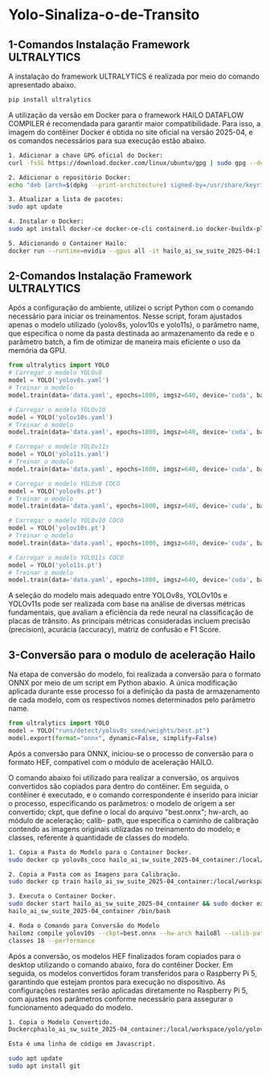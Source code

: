 # Yolo-Sinaliza-o-de-Transito

## 1-Comandos Instalação Framework ULTRALYTICS

  A instalação do framework ULTRALYTICS é realizada por meio do comando apresentado abaixo.

```bash
pip install ultralytics
```

  A utilização da versão em Docker para o framework HAILO DATAFLOW COMPILER é recomendada para garantir maior compatibilidade. Para isso, a imagem do contêiner Docker é obtida no site oficial na versão 2025-04, 
  e os comandos necessários para sua execução estão abaixo.


```bash
1. Adicionar a chave GPG oficial do Docker:
curl -fsSL https://download.docker.com/linux/ubuntu/gpg | sudo gpg --dearmor -o /usr/share/keyrings/docker-archive-keyring.gpg

2. Adicionar o repositório Docker:
echo "deb [arch=$(dpkg --print-architecture) signed-by=/usr/share/keyrings/docker-archive-keyring.gpg] https://download.docker.com/linux/ubuntu $(lsb_release -cs) stable" | sudo tee/etc/apt/sources.list.d/docker.list > /dev/null

3. Atualizar a lista de pacotes:
sudo apt update

4. Instalar o Docker:
sudo apt install docker-ce docker-ce-cli containerd.io docker-buildx-plugin docker-compose-plugin

5. Adicionando o Container Hailo:
docker run --runtime=nvidia --gpus all -it hailo_ai_sw_suite_2025-04:1 /bin/bash
```
  
## 2-Comandos Instalação Framework ULTRALYTICS

Após a configuração do ambiente, utilizei o script Python com
o comando necessário para iniciar os treinamentos. Nesse script, foram ajustados
apenas o modelo utilizado (yolov8s, yolov10s e yolo11s), o parâmetro name, que
especifica o nome da pasta destinada ao armazenamento da rede e o parâmetro
batch, a fim de otimizar de maneira mais eficiente o uso da memória da GPU.

 ~~~Python
from ultralytics import YOLO
# Carregar o modelo YOLOv8
model = YOLO('yolov8s.yaml')
# Treinar o modelo
model.train(data='data.yaml', epochs=1000, imgsz=640, device='cuda', batch=0.9, workers=8,patience=10, amp=False, name=’yolov8s_seed’)

# Carregar o modelo YOLOv10
model = YOLO('yolov10s.yaml')
# Treinar o modelo
model.train(data='data.yaml', epochs=1000, imgsz=640, device='cuda', batch=0.9, workers=8,patience=10, amp=False, name=’yolov10s_seed’)

# Carregar o modelo YOLOv11s
model = YOLO('yolo11s.yaml')
# Treinar o modelo
model.train(data='data.yaml', epochs=1000, imgsz=640, device='cuda', batch=0.9, workers=8,patience=10, amp=False, name=’yolo11s_seed’)

# Carregar o modelo YOLOv8 COCO
model = YOLO('yolov8s.pt')
# Treinar o modelo
model.train(data='data.yaml', epochs=1000, imgsz=640, device='cuda', batch=0.9, workers=8,patience=10, amp=False, name=’yolov8s_coco’)

# Carregar o modelo YOLOv10 COCO
model = YOLO('yolov10s.pt')
# Treinar o modelo
model.train(data='data.yaml', epochs=1000, imgsz=640, device='cuda', batch=0.9, workers=8,patience=10, amp=False, name=’yolov10s_coco’)

# Carregar o modelo YOLO11s COCO
model = YOLO('yolo11s.pt')
# Treinar o modelo
model.train(data='data.yaml', epochs=1000, imgsz=640, device='cuda', batch=0.9, workers=8,patience=10, amp=False, name=’yolo11s_coco’)

~~~

A seleção do modelo mais adequado entre YOLOv8s, YOLOv10s e
YOLOv11s pode ser realizada com base na análise de diversas métricas
fundamentais, que avaliam a eficiência da rede neural na classificação de placas de
trânsito. As principais métricas consideradas incluem precisão (precision), acurácia
(accuracy), matriz de confusão e F1 Score.

## 3-Conversão para o modulo de aceleração Hailo

Na etapa de conversão do modelo, foi realizada a conversão para o formato
ONNX por meio de um script em Python abaxio. A única modificação
aplicada durante esse processo foi a definição da pasta de armazenamento de cada
modelo, com os respectivos nomes determinados pelo parâmetro name.

 ~~~Python
from ultralytics import YOLO
model = YOLO("runs/detect/yolov8s_seed/weights/best.pt")
model.export(format="onnx", dynamic=False, simplify=False)
~~~

Após a conversão para ONNX, iniciou-se o processo de conversão para o
formato HEF, compatível com o módulo de aceleração HAILO.

O comando abaixo foi utilizado para realizar a conversão,
os arquivos convertidos são copiados para dentro do contêiner. Em seguida, o
contêiner é executado, e o comando correspondente é inserido para iniciar o
processo, especificando os parâmetros: o modelo de origem a ser convertido; ckpt,
que define o local do arquivo "best.onnx"; hw-arch, ao módulo de aceleração; calib-
path, que especifica o caminho de calibração contendo as imagens originais utilizadas
no treinamento do modelo; e classes, referente à quantidade de classes do modelo.


```bash
1. Copia a Pasta do Modelo para o Container Docker.
sudo docker cp yolov8s_coco hailo_ai_sw_suite_2025-04_container:/local/workspace/yolo/

2. Copia a Pasta com as Imagens para Calibração.
sudo docker cp train hailo_ai_sw_suite_2025-04_container:/local/workspace/yolo/

3. Executa o Container Docker.
sudo docker start hailo_ai_sw_suite_2025-04_container && sudo docker exec -it
hailo_ai_sw_suite_2025-04_container /bin/bash

4. Roda o Comando para Conversão do Modelo
hailomz compile yolov10s --ckpt=best.onnx --hw-arch hailo8l --calib-path train/images --
classes 18 --performance
```

Após a conversão, os modelos HEF finalizados foram copiados para o
desktop utilizando o comando abaixo, fora do contêiner Docker.
Em seguida, os modelos convertidos foram transferidos para o Raspberry Pi 5,
garantindo que estejam prontos para execução no dispositivo. As configurações
restantes serão aplicadas diretamente no Raspberry Pi 5, com ajustes nos parâmetros
conforme necessário para assegurar o funcionamento adequado do modelo.

```bash
1. Copia o Modelo Convertido.
Dockercphailo_ai_sw_suite_2025-04_container:/local/workspace/yolo/yolov8s_coco/weights/best.hef ~/Área\ de\Trabalho/yolov8s_coco/weights/
```











 ~~~Python
Esta é uma linha de código em Javascript.
~~~

```bash
sudo apt update
sudo apt install git
```
